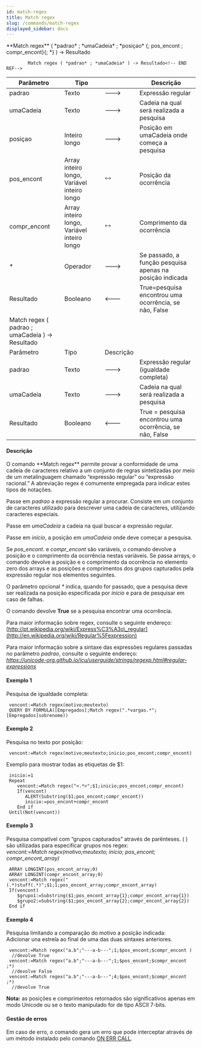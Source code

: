 ```yaml
---
id: match-regex
title: Match regex
slug: /commands/match-regex
displayed_sidebar: docs
---
```


<!--REF #_command_.Match regex.Syntax-->**Match regex** ( *padrao* ; *umaCadeia* ; *posiçao* {; pos_encont ; compr_encont}{; *} ) -> Resultado 
        
            Match regex ( *padrao* ; *umaCadeia* ) -> Resultado<!-- END REF-->
<!--REF #_command_.Match regex.Params-->
| Parâmetro | Tipo |  | Descrição |
| --- | --- | --- | --- |
| padrao | Texto | &#x1F852; | Expressão regular |
| umaCadeia | Texto | &#x1F852; | Cadeia na qual será realizada a pesquisa |
| posiçao | Inteiro longo | &#x1F852; | Posição em umaCadeia onde começa a pesquisa |
| pos_encont | Array inteiro longo, Variável inteiro longo | &#x1F858; | Posição da ocorrência |
| compr_encont | Array inteiro longo, Variável inteiro longo | &#x1F858; | Comprimento da ocorrência |
| * | Operador | &#x1F852; | Se passado, a função pesquisa apenas na posição indicada |
| Resultado | Booleano | &#x1F850; | True=pesquisa encontrou uma ocorrência, se não, False |
| Match regex ( padrao ; umaCadeia ) -> Resultado |
| Parâmetro | Tipo | Descrição |
| padrao | Texto | &#x1F852; | Expressão regular (igualdade completa) |
| umaCadeia | Texto | &#x1F852; | Cadeia na qual será realizada a pesquisa |
| Resultado | Booleano | &#x1F850; | True = pesquisa encontrou uma ocorrência, se não, False |

<!-- END REF-->

#### Descrição 

<!--REF #_command_.Match regex.Summary-->O comando **Match regex** permite provar a conformidade de uma cadeia de caracteres relativo a um conjunto de regras sintetizadas por meio de um metalinguagem chamado “expressão regular” ou “expressão racional.<!-- END REF-->” A abreviação regex é comumente empregada para indicar estes tipos de notações.

Passe em *padrao* a expressão regular a procurar. Consiste em um conjunto de caracteres utilizado para descrever uma cadeia de caracteres, utilizando caracteres especiais.  
  
Passe em *umaCadeia* a cadeia na qual buscar a expressão regular.  
  
Passe em *início*, a posição em *umaCadeia* onde deve começar a pesquisa.  
  
Se *pos\_encont*. e *compr\_encont* são variáveis, o comando devolve a posição e o comprimento da ocorrência nestas variáveis. Se passa arrays, o comando devolve a posição e o comprimento da ocorrência no elemento zero dos arrays e as posições e comprimentos dos grupos capturados pela expressão regular nos elementos seguintes.  
  
O parâmetro opcional *\** indica, quando for passado, que a pesquisa deve ser realizada na posição especificada por *início* e para de pesquisar em caso de falhas.  
  
O comando devolve **True** se a pesquisa encontrar uma ocorrência.  
  
Para maior informação sobre regex, consulte o seguinte endereço:  
[http://pt.wikipedia.org/wiki/Express%C3%A3o\_regular](http://en.wikipedia.org/wiki/Regular%5Fexpression)

Para maior informação sobre a sintaxe das expressões regulares passadas no parâmetro *padrao*, consulte o seguinte endereço:  
*https://unicode-org.github.io/icu/userguide/strings/regexp.html#regular-expressions*

#### Exemplo 1 

Pesquisa de igualdade completa: 

```4d
 vencont:=Match regex(motivo;meutexto)
 QUERY BY FORMULA([Empregados];Match regex(".*vargas.*";[Empregados]sobrenome))
```

#### Exemplo 2 

Pesquisa no texto por posição: 

```4d
 vencont:=Match regex(motivo;meutexto;inicio;pos_encont;compr_encont)
```

Exemplo para mostrar todas as etiquetas de $1:

```4d
 inicio:=1
 Repeat
    vencont:=Match regex("<.*>";$1;inicio;pos_encont;compr_encont)
    If(vencont)
       ALERT(Substring($1;pos_encont;compr_encont))
       inicio:=pos_encont+compr_encont
    End if
 Until(Not(vencont))
```

#### Exemplo 3 

Pesquisa compatível com “grupos capturados” através de parênteses. ( ) são utilizadas para especificar grupos nos regex:    
*vencont:=Match regex(motivo;meutexto; inicio; pos\_encont; compr\_encont\_array)* 

```4d
 ARRAY LONGINT(pos_encont_array;0)
 ARRAY LONGINT(compr_encont_array;0)
 vencont:=Match regex("(.*)stuff(.*)";$1;1;pos_encont_array;compr_encont_array)
 If(vencont)
    $grupo1:=Substring($1;pos_encont_array{1};compr_encont_array{1})
    $grupo2:=Substring($1;pos_encont_array{2};compr_encont_array{2})
 End if
```

#### Exemplo 4 

Pesquisa limitando a comparação do motivo a posição indicada:  
Adicionar una estrela ao final de uma das duas sintaxes anteriores. 

```4d
 vencont:=Match regex("a.b";"---a-b---";1;$pos_encont;$compr_encont )
  //devolve True
 vencont:=Match regex("a.b";"---a-b---";1;$pos_encont;$compr_encont ;*)
  //devolve False
 vencont:=Match regex("a.b";"---a-b---";4;$pos_encont;$compr_encont ;*)
  //devolve True
```

**Nota:** as posições e comprimentos retornados são significativos apenas em modo Unicode ou se o texto manipulado for de tipo ASCII 7-bits.

#### Gestão de erros 

Em caso de erro, o comando gera um erro que pode interceptar através de um método instalado pelo comando [ON ERR CALL](on-err-call.md "ON ERR CALL").
